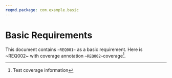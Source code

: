 ```yaml
---
reqmd.package: com.example.basic
---
```


# Basic Requirements

This document contains `~REQ001~` as a basic requirement.
Here is ~REQ002~ with coverage annotation `~REQ002~`coverage[^~REQ002~].

[^~REQ002~]: Test coverage information
